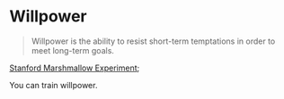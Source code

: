 # Willpower

> Willpower is the ability to resist short-term temptations in order to meet long-term goals.

[Stanford Marshmallow Experiment](https://en.wikipedia.org/wiki/Stanford_marshmallow_experiment);

You can train willpower.
